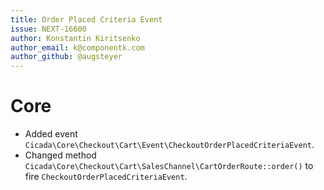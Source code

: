 ```yaml
---
title: Order Placed Criteria Event
issue: NEXT-16600
author: Konstantin Kiritsenko
author_email: k@componentk.com
author_github: @augsteyer
---
```

# Core
* Added event `Cicada\Core\Checkout\Cart\Event\CheckoutOrderPlacedCriteriaEvent`.
* Changed method `Cicada\Core\Checkout\Cart\SalesChannel\CartOrderRoute::order()` to fire `CheckoutOrderPlacedCriteriaEvent`.
